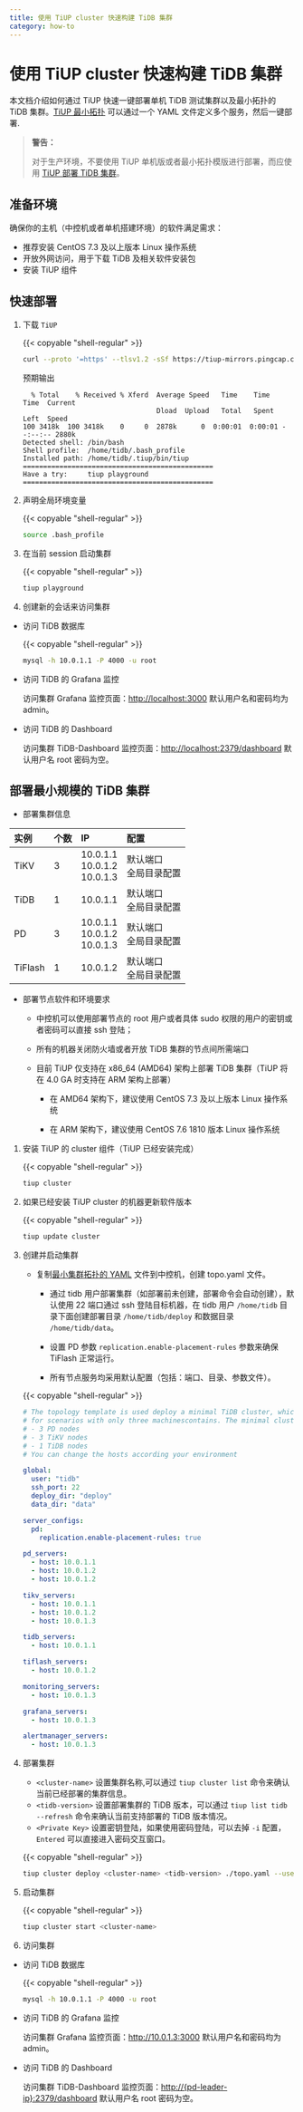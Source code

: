 ```yaml
---
title: 使用 TiUP cluster 快速构建 TiDB 集群
category: how-to
---
```


# 使用 TiUP cluster 快速构建 TiDB 集群

本文档介绍如何通过 TiUP 快速一键部署单机 TiDB 测试集群以及最小拓扑的 TiDB 集群。[TiUP 最小拓扑](https://github.com/pingcap-incubator/tiup-cluster/blob/master/examples/minimal.yaml) 可以通过一个 YAML 文件定义多个服务，然后一键部署.

> **警告：**
>
> 对于生产环境，不要使用 TiUP 单机版或者最小拓扑模版进行部署，而应使用 [TiUP 部署 TiDB 集群](/how-to/deploy/orchestrated/tiup.md)。

## 准备环境

确保你的主机（中控机或者单机搭建环境）的软件满足需求：

- 推荐安装 CentOS 7.3 及以上版本 Linux 操作系统
- 开放外网访问，用于下载 TiDB 及相关软件安装包
- 安装 TiUP 组件

## 快速部署

1. 下载 `TiUP`

    {{< copyable "shell-regular" >}}

    ```bash
    curl --proto '=https' --tlsv1.2 -sSf https://tiup-mirrors.pingcap.com/install.sh | sh
    ```

    预期输出 

    ```shell
      % Total    % Received % Xferd  Average Speed   Time    Time     Time  Current
                                     Dload  Upload   Total   Spent    Left  Speed
    100 3418k  100 3418k    0     0  2878k      0  0:00:01  0:00:01 --:--:-- 2880k
    Detected shell: /bin/bash
    Shell profile:  /home/tidb/.bash_profile
    Installed path: /home/tidb/.tiup/bin/tiup
    ===============================================
    Have a try:     tiup playground
    ===============================================
    ```

2. 声明全局环境变量

    {{< copyable "shell-regular" >}}

    ```bash
    source .bash_profile
    ```

3. 在当前 session 启动集群

    {{< copyable "shell-regular" >}}

    ```bash
    tiup playground
    ```

4. 创建新的会话来访问集群

- 访问 TiDB 数据库

    {{< copyable "shell-regular" >}}

    ```bash
    mysql -h 10.0.1.1 -P 4000 -u root
    ```

- 访问 TiDB 的 Grafana 监控

    访问集群 Grafana 监控页面：<http://localhost:3000> 默认用户名和密码均为 admin。

- 访问 TiDB 的 Dashboard
  
    访问集群 TiDB-Dashboard 监控页面：<http://localhost:2379/dashboard> 默认用户名 root 密码为空。

## 部署最小规模的 TiDB 集群

- 部署集群信息

|实例 | 个数 | IP |配置 |
| :-- | :-- | :-- | :-- |
| TiKV | 3 | 10.0.1.1 <br> 10.0.1.2 <br> 10.0.1.3 | 默认端口 <br> 全局目录配置 |
| TiDB |1 | 10.0.1.1 | 默认端口 <br>  全局目录配置 |
| PD | 3 |10.0.1.1 <br> 10.0.1.2 <br> 10.0.1.3 | 默认端口 <br> 全局目录配置 |
| TiFlash | 1 | 10.0.1.2 | 默认端口 <br> 全局目录配置 |

- 部署节点软件和环境要求

  - 中控机可以使用部署节点的 root 用户或者具体 sudo 权限的用户的密钥或者密码可以直接 ssh 登陆；

  - 所有的机器关闭防火墙或者开放 TiDB 集群的节点间所需端口

  - 目前 TiUP 仅支持在 x86_64 (AMD64) 架构上部署 TiDB 集群（TiUP 将在 4.0 GA 时支持在 ARM 架构上部署）

    - 在 AMD64 架构下，建议使用 CentOS 7.3 及以上版本 Linux 操作系统

    - 在 ARM 架构下，建议使用 CentOS 7.6 1810 版本 Linux 操作系统

1. 安装 TiUP 的 cluster 组件（TiUP 已经安装完成）

    {{< copyable "shell-regular" >}}

    ```bash
    tiup cluster
    ```

2. 如果已经安装 TiUP cluster 的机器更新软件版本

    {{< copyable "shell-regular" >}}

    ```bash
    tiup update cluster
    ```

3. 创建并启动集群

    - 复制[最小集群拓扑的 YAML](https://github.com/pingcap-incubator/tiup-cluster/blob/master/examples/minimal.yaml) 文件到中控机，创建 topo.yaml 文件。

      - 通过 tidb 用户部署集群（如部署前未创建，部署命令会自动创建），默认使用 22 端口通过 ssh 登陆目标机器，在 tidb 用户 `/home/tidb` 目录下面创建部署目录 `/home/tidb/deploy` 和数据目录 `/home/tidb/data`。

      - 设置 PD 参数 `replication.enable-placement-rules` 参数来确保 TiFlash 正常运行。

      - 所有节点服务均采用默认配置（包括：端口、目录、参数文件）。

    {{< copyable "shell-regular" >}}

    ```yaml
    # The topology template is used deploy a minimal TiDB cluster, which suitable
    # for scenarios with only three machinescontains. The minimal cluster contains
    # - 3 PD nodes
    # - 3 TiKV nodes
    # - 1 TiDB nodes
    # You can change the hosts according your environment
    
    global:
      user: "tidb"
      ssh_port: 22
      deploy_dir: "deploy"
      data_dir: "data"
    
    server_configs:
      pd:
        replication.enable-placement-rules: true

    pd_servers:
      - host: 10.0.1.1
      - host: 10.0.1.2
      - host: 10.0.1.2
    
    tikv_servers:
      - host: 10.0.1.1
      - host: 10.0.1.2
      - host: 10.0.1.3
    
    tidb_servers:
      - host: 10.0.1.1
    
    tiflash_servers:
      - host: 10.0.1.2

    monitoring_servers:
      - host: 10.0.1.3
    
    grafana_servers:
      - host: 10.0.1.3
    
    alertmanager_servers:
      - host: 10.0.1.3
    ```
   
4. 部署集群

    - `<cluster-name>` 设置集群名称,可以通过 `tiup cluster list` 命令来确认当前已经部署的集群信息。
    - `<tidb-version>` 设置部署集群的 TiDB 版本，可以通过 `tiup list tidb --refresh` 命令来确认当前支持部署的 TiDB 版本情况。
    - `<Private Key>`  设置密钥登陆，如果使用密码登陆，可以去掉 `-i` 配置，`Entered` 可以直接进入密码交互窗口。

    {{< copyable "shell-regular" >}}

    ```bash
    tiup cluster deploy <cluster-name> <tidb-version> ./topo.yaml --user root -i <Private Key>
    ```  

5. 启动集群

   {{< copyable "shell-regular" >}}

    ```bash
    tiup cluster start <cluster-name>
    ```    

6. 访问集群

- 访问 TiDB 数据库

    {{< copyable "shell-regular" >}}

    ```bash
    mysql -h 10.0.1.1 -P 4000 -u root
    ```

- 访问 TiDB 的 Grafana 监控

    访问集群 Grafana 监控页面：<http://10.0.1.3:3000> 默认用户名和密码均为 admin。

- 访问 TiDB 的 Dashboard
  
    访问集群 TiDB-Dashboard 监控页面：<http://{pd-leader-ip}:2379/dashboard> 默认用户名 root 密码为空。

